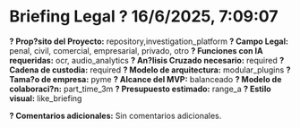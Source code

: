 # Briefing Legal ? 16/6/2025, 7:09:07

**? Prop?sito del Proyecto:** repository,investigation_platform
**? Campo Legal:** penal, civil, comercial, empresarial, privado, otro
**? Funciones con IA requeridas:** ocr, audio_analytics
**? An?lisis Cruzado necesario:** required
**? Cadena de custodia:** required
**? Modelo de arquitectura:** modular_plugins
**? Tama?o de empresa:** pyme
**? Alcance del MVP:** balanceado
**? Modelo de colaboraci?n:** part_time_3m
**? Presupuesto estimado:** range_a
**? Estilo visual:** like_briefing

**? Comentarios adicionales:**
Sin comentarios adicionales.
